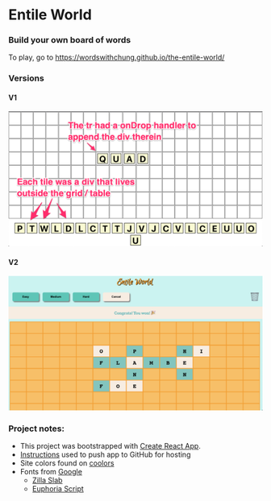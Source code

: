 # Entile World
### Build your own board of words

To play, go to https://wordswithchung.github.io/the-entile-world/

### Versions

#### V1

![Version 1](./version_1.png)


#### V2

![Version 2](./version_2.png)


### Project notes:

* This project was bootstrapped with [Create React App](https://github.com/facebook/create-react-app).
* [Instructions](https://dev.to/yuribenjamin/how-to-deploy-react-app-in-github-pages-2a1f) used to push app to GitHub for hosting
* Site colors found on [coolors](https://coolors.co/)
* Fonts from [Google](https://fonts.google.com/)
  * [Zilla Slab](https://fonts.google.com/specimen/Zilla+Slab)
  * [Euphoria Script](https://fonts.google.com/specimen/Euphoria+Script)